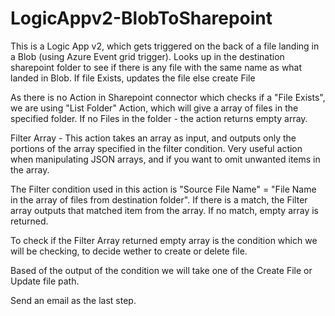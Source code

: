 # LogicAppv2-BlobToSharepoint

This is a Logic App v2, which gets triggered on the back of a file landing in a Blob (using Azure Event grid trigger). 
Looks up in the destination sharepoint folder to see if there is any file with the same name as what landed in Blob.
If file Exists, updates the file
    else create File

As there is no Action in Sharepoint connector which checks if a "File Exists", we are using "List Folder" Action, which will give a array of files in the specified folder. If no Files in the folder - the action returns empty array. 

Filter Array - This action takes an array as input, and outputs only the portions of the array specified in the filter condition. Very useful action when manipulating JSON arrays, and if you want to omit unwanted items in the array. 

The Filter condition used in this action is "Source File Name" = "File Name in the array of files from destination folder". If there is a match, the Filter array outputs that matched item from the array. If no match, empty array is returned.

To check if the Filter Array returned empty array is the condition which we will be checking, to decide wether to create or delete file. 

Based of the output of the condition we will take one of the Create File or Update file path.

Send an email as the last step.